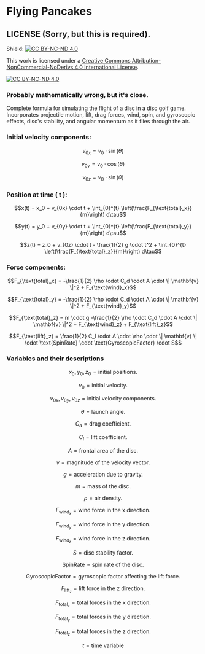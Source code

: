 # Flying Pancakes
## LICENSE (Sorry, but this is required).
Shield: [![CC BY-NC-ND 4.0][cc-by-nc-nd-shield]][cc-by-nc-nd]

This work is licensed under a
[Creative Commons Attribution-NonCommercial-NoDerivs 4.0 International License][cc-by-nc-nd].

[![CC BY-NC-ND 4.0][cc-by-nc-nd-image]][cc-by-nc-nd]

[cc-by-nc-nd]: http://creativecommons.org/licenses/by-nc-nd/4.0/
[cc-by-nc-nd-image]: https://licensebuttons.net/l/by-nc-nd/4.0/88x31.png
[cc-by-nc-nd-shield]: https://img.shields.io/badge/License-CC%20BY--NC--ND%204.0-lightgrey.svg

### Probably mathematically wrong, but it's close.
Complete formula for simulating the flight of a disc in a disc golf game.
Incorporates projectile motion, lift, drag forces, wind, spin, and gyroscopic effects, disc's stability, and angular momentum as it flies through the air.

### Initial velocity components:
```math
v_{0x} = v_0 \cdot \sin(\theta)
```
```math
v_{0y} = v_0 \cdot \cos(\theta)
```
```math
v_{0z} = v_0 \cdot \sin(\theta)
```
### Position at time \( t \):
```math
x(t) = x_0 + v_{0x} \cdot t + \int_{0}^{t} \left(\frac{F_{\text{total}_x}}{m}\right) d\tau
```
```math
y(t) = y_0 + v_{0y} \cdot t + \int_{0}^{t} \left(\frac{F_{\text{total}_y}}{m}\right) d\tau
```
```math
z(t) = z_0 + v_{0z} \cdot t - \frac{1}{2} g \cdot t^2 + \int_{0}^{t} \left(\frac{F_{\text{total}_z}}{m}\right) d\tau
```
### Force components:
```math
F_{\text{total}_x} = -\frac{1}{2} \rho \cdot C_d \cdot A \cdot \| \mathbf{v} \|^2 + F_{\text{wind}_x}
```
```math
F_{\text{total}_y} = -\frac{1}{2} \rho \cdot C_d \cdot A \cdot \| \mathbf{v} \|^2 + F_{\text{wind}_y}
```
```math
F_{\text{total}_z} = m \cdot g -\frac{1}{2} \rho \cdot C_d \cdot A \cdot \| \mathbf{v} \|^2 + F_{\text{wind}_z} + F_{\text{lift}_z}
```
```math
F_{\text{lift}_z} = \frac{1}{2} C_l \cdot A \cdot \rho \cdot \| \mathbf{v} \| \cdot \text{SpinRate} \cdot \text{GyroscopicFactor} \cdot S
```

### Variables and their descriptions
```math
x_0, y_0, z_0 = \text{initial positions.} 
```
```math
v_0  = \text{initial velocity.}
```
```math
v_{0x}, v_{0y}, v_{0z} = \text{initial velocity components.}
```
```math
\theta = \text{launch angle.}
```
```math
C_d = \text{drag coefficient.}
```
```math
C_l = \text{lift coefficient.}
```
```math
A = \text{frontal area of the disc.}
```
```math
v = \text{magnitude of the velocity vector.}
```
```math
g = \text{acceleration due to gravity.}
```
```math
m = \text{mass of the disc.}
```
```math
\rho = \text{air density.}
```
```math
F_{\text{wind}_x} = \text{wind force in the x direction.}
```
```math
F_{\text{wind}_y} = \text{wind force in the y direction.}
```
```math
F_{\text{wind}_z} = \text{wind force in the z direction.}
```
```math
S = \text{disc stability factor.}
```
```math
\text{SpinRate} = \text{spin rate of the disc.}
```
```math
\text{GyroscopicFactor} = \text{gyroscopic factor affecting the lift force.}
```
```math
F_{\text{lift}_z} = \text{lift force in the z direction.}
```
```math
F_{\text{total}_x} = \text{total forces in the x direction.}
```
```math
F_{\text{total}_y} = \text{total forces in the y direction.}
```
```math
F_{\text{total}_z} = \text{total forces in the z direction.}
```
```math
t = \text{time variable}
```
